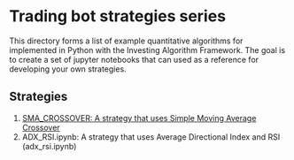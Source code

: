 # Trading bot strategies series
This directory forms a list of example quantitative algorithms for 
implemented in Python with the Investing Algorithm Framework. 
The goal is to create a set of jupyter notebooks that can used as a reference 
for developing your own strategies. 


## Strategies 
1. [SMA_CROSSOVER: A strategy that uses Simple Moving Average Crossover](simple_moving_average_crossover.ipynb)
2. ADX_RSI.ipynb: A strategy that uses Average Directional Index and RSI (adx_rsi.ipynb)